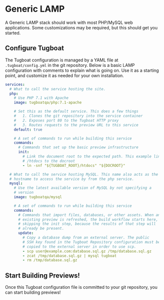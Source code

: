 # Generic LAMP

A Generic LAMP stack should work with most PHP/MySQL web applications. Some
customizations may be required, but this should get you started.

## Configure Tugboat

The Tugboat configuration is managed by a YAML file at `.tugboat/config.yml` in
the git repository. Below is a basic LAMP configuration with comments to explain
what is going on. Use it as a starting point, and customize it as needed for
your own installation.

```yaml
services:
  # What to call the service hosting the site.
  php:
    # Use PHP 7.1 with Apache
    image: tugboatqa/php:7.1-apache

    # Set this as the default service. This does a few things
    #   1. Clones the git repository into the service container
    #   2. Exposes port 80 to the Tugboat HTTP proxy
    #   3. Routes requests to the preview URL to this service
    default: true

    # A set of commands to run while building this service
    commands:
      # Commands that set up the basic preview infrastructure
      init:
        # Link the document root to the expected path. This example links
        # /htdocs to the docroot
        - ln -snf "${TUGBOAT_ROOT}/htdocs" "${DOCROOT}"

  # What to call the service hosting MySQL. This name also acts as the
  # hostname to access the service by from the php service.
  mysql:
    # Use the latest available version of MySQL by not specifying a
    # version
    image: tugboatqa/mysql

    # A set of commands to run while building this service
    commands:
      # Commands that import files, databases, or other assets. When an
      # existing preview is refreshed, the build workflow starts here,
      # skipping the init step, because the results of that step will
      # already be present.
      update:
        # Copy a database dump from an external server. The public
        # SSH key found in the Tugboat Repository configuration must be
        # copied to the external server in order to use scp.
        - scp user@example.com:database.sql.gz /tmp/database.sql.gz
        - zcat /tmp/database.sql.gz | mysql tugboat
        - rm /tmp/database.sql.gz
```

## Start Building Previews!

Once this Tugboat configuration file is committed to your git repository, you
can start building previews!
